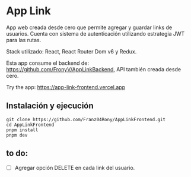 # App Link
App web creada desde cero que permite agregar y guardar links de usuarios. Cuenta con sistema de autenticación utilizando estrategia JWT para las rutas.

Stack utilizado: React, React Router Dom v6 y Redux.

Esta app consume el backend de: https://github.com/FronyV/AppLinkBackend, API también creada desde cero.

Try the app: https://app-link-frontend.vercel.app

## Instalación y ejecución
```
git clone https://github.com/Franz04Rony/AppLinkFrontend.git
cd AppLinkFrontend
pnpm install
pnpm dev
```

## to do:
- [ ] Agregar opción DELETE en cada link del usuario.